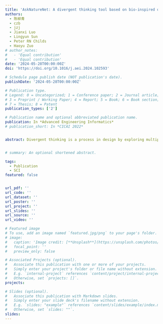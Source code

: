 ```yaml
---
title: 'AskNatureNet: A divergent thinking tool based on bio-inspired design knowledge'
authors:
  - 陈柳青
  - czb
  - jzj
  - Jianxi Luo
  - Lingyun Sun
  - Peter RN Childs
  - Haoyu Zuo
# author_notes:
#   - 'Equal contribution'
#   - 'Equal contribution'
date: '2024-05-28T00:00:00Z'
doi: 'https://doi.org/10.1016/j.aei.2024.102593'

# Schedule page publish date (NOT publication's date).
publishDate: '2024-05-28T00:00:00Z'

# Publication type.
# Legend: 0 = Uncategorized; 1 = Conference paper; 2 = Journal article;
# 3 = Preprint / Working Paper; 4 = Report; 5 = Book; 6 = Book section;
# 7 = Thesis; 8 = Patent
publication_types: ['2']

# Publication name and optional abbreviated publication name.
publication: In *Advanced Engineering Informatics*
# publication_short: In *CICAI 2022*


abstract: Divergent thinking is a process in design by exploring multiple possible solutions, is crucial in the early stages of design to break fixation and expand the design ideation. Design-by-Analogy promotes divergent thinking, by studying solutions have solved similar problems and using this knowledge to make inferences and solve problems in new and unfamiliar situations. Bio-inspired design (BID) is a form of design by analogy and its knowledge provides diverse sources for analogy, making BID knowledge as a potential source for divergent thinking. Existing BID database has focused on collecting BID cases and facilitating the retrieval of biological knowledge. Despite its success, applying BID knowledge into divergent thinking still encounters challenge, as the association between source domain and target domain are always limited within a single case. In this work, a novel approach is proposed to support divergent thinking from three subsequent phases:encoding, retrieval and mapping. Specifically, biological knowledge is encoded in a triple form by employing a large language model (LLM) to extract key information from a well-known BID knowledge base. The created triples are implemented in a semantic network to facilitate bidirectional retrieval modes:problem-driven and solution-driven, as well as mapping for divergent thinking. The mapping algorithm calculates the semantic similarity between nodes in the semantic network based on their attributes in three progressive steps by following the paradigm of divergent thinking. The proposed approach is implemented as tool called AskNatureNet,1 which supports divergent thinking by retrieving and mapping knowledge in a visualized interactive semantic network. An ideation case study on evaluating the effectiveness of AskNatureNet shows that our tool is capable of supporting divergent thinking efficiently.


# summary: An optional shortened abstract.

tags:
  - Publication
  - SCI
featured: false


url_pdf: ''
url_code: ''
url_dataset: ''
url_poster: ''
url_project: ''
url_slides: ''
url_source: ''
url_video: ''

# Featured image
# To use, add an image named `featured.jpg/png` to your page's folder.
# image:
#   caption: 'Image credit: [**Unsplash**](https://unsplash.com/photos/jdD8gXaTZsc)'
#   focal_point: ''
#   preview_only: false

# Associated Projects (optional).
#   Associate this publication with one or more of your projects.
#   Simply enter your project's folder or file name without extension.
#   E.g. `internal-project` references `content/project/internal-project/index.md`.
#   Otherwise, set `projects: []`.
projects: 

# Slides (optional).
#   Associate this publication with Markdown slides.
#   Simply enter your slide deck's filename without extension.
#   E.g. `slides: "example"` references `content/slides/example/index.md`.
#   Otherwise, set `slides: ""`.
slides:
---
```

<!-- 
{{% callout note %}}
Click the _Cite_ button above to demo the feature to enable visitors to import publication metadata into their reference management software.
{{% /callout %}}

Supplementary notes can be added here, including [code and math](https://wowchemy.com/docs/content/writing-markdown-latex/). -->